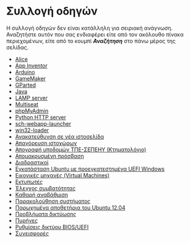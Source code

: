 # Συλλογή οδηγών

Η συλλογή οδηγών δεν είναι κατάλληλη για σειριακή ανάγνωση. Αναζητήστε αυτόν
που σας ενδιαφέρει είτε από τον ακόλουθο πίνακα περιεχομένων, είτε από το
κουμπί ***Αναζήτηση*** στο πάνω μέρος της σελίδας.

- [Alice](alice/index.md)
- [App Inventor](appinventor/index.md)
- [Arduino](arduino/index.md)
- [GameMaker](gamemaker/index.md)
- [GParted](gparted/index.md)
- [Java](java/index.md)
- [LAMP server](lamp-server/index.md)
- [Multiseat](multiseat/index.md)
- [phpMyAdmin](phpmyadmin/index.md)
- [Python HTTP server](python-http-server/index.md)
- [sch-webapp-launcher](sch-webapp-launcher/index.md)
- [win32-loader](win32-loader/index.md)
- [Ανακατεύθυνση σε νέα ιστοσελίδα](redirect-site/index.md)
- [Απαγόρευση ιστοχώρων](blacklist-sites/index.md)
- [Απογραφή υποδομών ΤΠΕ-ΣΕΠΕΗΥ (Κτηματολόγιο)](inventory/index.md)
- [Απομακρυσμένη πρόσβαση](remote-access/index.md)
- [Διαδραστικοί](smartboards/index.md)
- [Εγκατάσταση Ubuntu με προεγκατεστημένα UEFI Windows](install-with-uefi-windows/index.md)
- [Εικονικές μηχανές (Virtual Machines)](virtual-machines/index.md)
- [Εκτυπωτές](printers/index.md)
- [Έλεγχος συμβατότητας](compatibility/index.md)
- [Καθαρή αναβάθμιση](clean-upgrade/index.md)
- [Παρακολούθηση συστήματος](mate-system-monitor/index.md)
- [Παρωχημένα αποθετήρια του Ubuntu 12.04](repo-ubuntu-12_04/index.md)
- [Προβλήματα δικτύωσης](network-issues/index.md)
- [Πυρήνες](kernels/index.md)
- [Ρυθμίσεις δικτύου BIOS/UEFI](bios-uefi/index.md)
- [Συνεισφορές](contributing/index.md)
